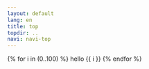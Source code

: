```yaml
---
layout: default
lang: en
title: top
topdir: ..
navi: navi-top
---
```

{% for i in (0..100) %}
  hello {{ i }}
{% endfor %}
